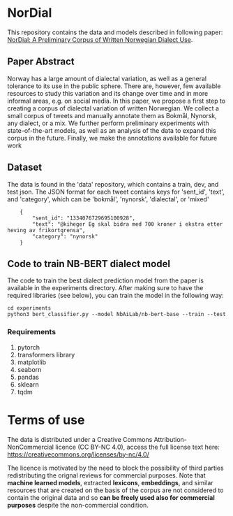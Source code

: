 # NorDial

This repository contains the data and models described in following paper: [NorDial: A Preliminary Corpus of Written Norwegian Dialect Use](https://arxiv.org/).

## Paper Abstract

Norway has a large amount of dialectal
variation, as well as a general tolerance
to its use in the public sphere. There are,
however, few available resources to study
this variation and its change over time and
in more informal areas, e.g. on social media. In this paper, we propose a first step
to creating a corpus of dialectal variation
of written Norwegian. We collect a small
corpus of tweets and manually annotate
them as Bokmål, Nynorsk, any dialect, or
a mix. We further perform preliminary experiments with state-of-the-art models, as
well as an analysis of the data to expand
this corpus in the future. Finally, we make
the annotations available for future work


## Dataset

The data is found in the 'data' repository, which contains a train, dev, and test json. The JSON format for each tweet contains keys for 'sent_id', 'text', and 'category', which can be 'bokmål', 'nynorsk', 'dialectal', or 'mixed'

```
    {
        "sent_id": "1334076729695100928",
        "text": "@kiheger Eg skal bidra med 700 kroner i ekstra etter heving av frikortgrensa",
        "category": "nynorsk"
    }
```

## Code to train NB-BERT dialect model

The code to train the best dialect prediction model from the paper is available in the experiments directory. After making sure to have the required libraries (see below), you can train the model in the following way:

```
cd experiments
python3 bert_classifier.py --model NbAiLab/nb-bert-base --train --test
```

### Requirements

1. pytorch
2. transformers library
3. matplotlib
4. seaborn
5. pandas
6. sklearn
7. tqdm

# Terms of use
The data is distributed under a Creative Commons Attribution-NonCommercial licence (CC BY-NC 4.0), access the full license text here: https://creativecommons.org/licenses/by-nc/4.0/

The licence is motivated by the need to block the possibility of third parties redistributing the orignal reviews for commercial purposes. Note that **machine learned models**, extracted **lexicons**, **embeddings**, and similar resources that are created on the basis of the corpus are not considered to contain the original data and so **can be freely used also for commercial purposes** despite the non-commercial condition.
